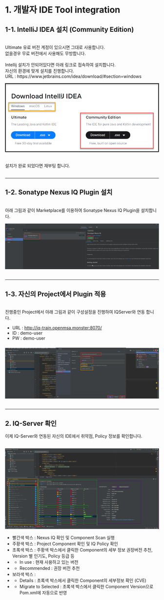 <br><br><br>

# 1. 개발자 IDE Tool integration

## 1-1. IntelliJ IDEA 설치 (Community Edition)
<br>
Ultimate 유료 버전 계정이 있으시면 그대로 사용합니다. <br>
없을경우 무료 버전에서 사용해도 무방합니다. <br>
<br>
Intellij 설치가 안되어있다면 아래 링크로 접속하여 설치합니다. <br>
자신의 환경에 맞게 설치를 진행합니다. <br> 
URL : https://www.jetbrains.com/idea/download/#section=windows <br>

![img](https://github.com/OSCKOREA-WORKSHOP/NEXUS-FIREWALL-202306/blob/master/img/Nexus_LF_ID_img/Intellij_IDE_Install.png)
<br>
<br>

설치가 완료 되었다면 재부팅 합니다. <br><br>

---

## 1-2. Sonatype Nexus IQ Plugin 설치
<br>
아래 그림과 같이 Marketplace를 이용하여 Sonatype Nexus IQ Plugin을 설치합니다.

![img](https://github.com/OSCKOREA-WORKSHOP/NEXUS-FIREWALL-202306/blob/master/img/Nexus_LF_ID_img/Intellij_sonatype_Nexus_IQ_Plugin_install.png)
<br>
<br>

---
## 1-3. 자신의 Project에서 Plugin 적용
<br>
진행중인 Project에서 아래 그림과 같이 구성설정을 진행하여 IQServer와 연동 합니다. 

* URL : http://iq-train.openmsa.monster:8070/
* ID : demo-user
* PW : demo-user

![img](https://github.com/OSCKOREA-WORKSHOP/NEXUS-FIREWALL-202306/blob/master/img/Nexus_LF_ID_img/Intellij_IQ_Plugin_Configration.png)
<br>
<br>

---

## 2. IQ-Server 확인

이제 IQ-Server와 연동된 자신의 IDE에서 취약점, Policy 정보를 확인합니다.
<br><br>

![img](https://github.com/OSCKOREA-WORKSHOP/NEXUS-FIREWALL-202306/blob/master/img/Nexus_LF_ID_img/Intellij_IDE_result.png)

* 빨간색 박스 : Nexus IQ 확인 및 Component Scan 실행
* 주황색 박스 : Project Component 확인 및 IQ Policy 확인
* 초록색 박스 : 주황색 박스에서 클릭한 Component의 세부 정보 권장버전 추천, Version 별 인기도, Policy 등급 등
* * In use : 현재 사용하고 있는 버전
* * Recommended : 권장 버전 추천
* 보라색 박스 :
* * Details : 초록색 박스에서 클릭한 Component의 세부정보 확인 (CVE)
* * Migrate to Selected : 초록색 박스에서 클릭한 Component Version으로 Pom.xml에 자동으로 반영


